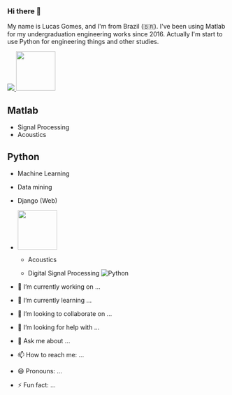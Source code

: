 ### Hi there 👋


My name is Lucas Gomes, and I'm from Brazil (🇧🇷). I've been using Matlab for my undergraduation engineering works since 2016. Actually I'm start to use Python for engineering things and other studies.

<div>
  <a href ='https://www.linkedin.com/in/lucas-gomes-43ba57170/'>
    <img src="https://img.shields.io/badge/linkedin-%230077B5.svg?&style=for-the-badge&logo=linkedin&logoColor=white" />
  </a>
  <a href = 'https://www.researchgate.net/profile/Lucas_Gomes19'>
    <img width = 90 max-length = '100%' src = 'https://encrypted-tbn0.gstatic.com/images?q=tbn%3AANd9GcROf7-qchwBkDqLkqOkfvGtetebQsda8FnS7A&usqp=CAU'/>
  </a>
</div>


## Matlab 
  - Signal Processing 
  - Acoustics
  
## Python

  - Machine Learning 
  - Data mining
  - Django (Web)
  


- <img width = 90 src = 'https://uwaterloo.ca/mechanical-mechatronics-engineering-information-technology/sites/ca.mechanical-mechatronics-engineering-information-technology/files/uploads/images/matlab-logo_0.jpg' />

    - Acoustics

    - Digital Signal Processing 
   ![Python](ttps://img.shields.io/badge/python-%233776AB.svg?&style=flat-square&logo=python&logoColor=white)
 
- 🔭 I’m currently working on ...
- 🌱 I’m currently learning ...
- 👯 I’m looking to collaborate on ...
- 🤔 I’m looking for help with ...
- 💬 Ask me about ...
- 📫 How to reach me: ...
- 😄 Pronouns: ...
- ⚡ Fun fact: ...
